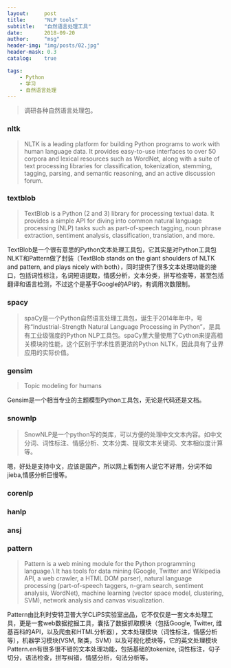 ```yaml
---
layout:     post
title:      "NLP tools"
subtitle:   "自然语言处理工具"
date:       2018-09-20
author:     "msg"
header-img: "img/posts/02.jpg"
header-mask: 0.3
catalog:    true

tags:
    - Python
    - 学习
    - 自然语言处理
---
```


> 调研各种自然语言处理包。

### nltk

> NLTK is a leading platform for building Python programs to work with human language data. It provides easy-to-use interfaces to over 50 corpora and lexical resources such as WordNet, along with a suite of text processing libraries for classification, tokenization, stemming, tagging, parsing, and semantic reasoning, and an active discussion forum.

### textblob

> TextBlob is a Python (2 and 3) library for processing textual data. It provides a simple API for diving into common natural language processing (NLP) tasks such as part-of-speech tagging, noun phrase extraction, sentiment analysis, classification, translation, and more.

TextBlob是一个很有意思的Python文本处理工具包，它其实是对Python工具包NLKT和Pattern做了封装（TextBlob stands on the giant shoulders of NLTK and pattern, and plays nicely with both），同时提供了很多文本处理功能的接口，包括词性标注，名词短语提取，情感分析，文本分类，拼写检查等，甚至包括翻译和语言检测，不过这个是基于Google的API的，有调用次数限制。
### spacy

> spaCy是一个Python自然语言处理工具包，诞生于2014年年中，号称“Industrial-Strength Natural Language Processing in Python”，是具有工业级强度的Python NLP工具包。spaCy里大量使用了Cython来提高相关模块的性能，这个区别于学术性质更浓的Python NLTK，因此具有了业界应用的实际价值。


### gensim

> Topic modeling for humans

Gensim是一个相当专业的主题模型Python工具包，无论是代码还是文档。

### snownlp

> SnowNLP是一个python写的类库，可以方便的处理中文文本内容。如中文分词、词性标注、情感分析、文本分类、提取文本关键词、文本相似度计算等。

嗯，好处是支持中文，应该是国产，所以网上看到有人说它不好用，分词不如jieba,情感分析巨慢等。

### corenlp


### hanlp

### ansj

### pattern

> Pattern is a web mining module for the Python programming language.\\
> It has tools for data mining (Google, Twitter and Wikipedia API, a web crawler, a HTML DOM parser), natural language processing (part-of-speech taggers, n-gram search, sentiment analysis, WordNet), machine learning (vector space model, clustering, SVM), network analysis and canvas visualization.

Pattern由比利时安特卫普大学CLiPS实验室出品，它不仅仅是一套文本处理工具，更是一套web数据挖掘工具，囊括了数据抓取模块（包括Google, Twitter, 维基百科的API，以及爬虫和HTML分析器），文本处理模块（词性标注，情感分析等），机器学习模块(VSM, 聚类，SVM）以及可视化模块等，它的英文处理模块Pattern.en有很多很不错的文本处理功能，包括基础的tokenize, 词性标注，句子切分，语法检查，拼写纠错，情感分析，句法分析等。